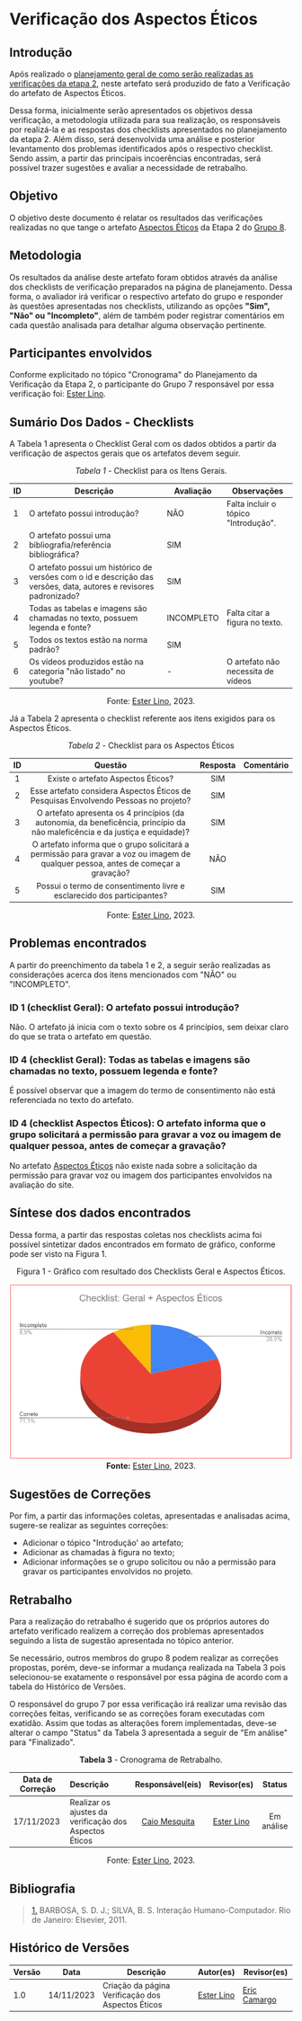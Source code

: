 # Verificação dos Aspectos Éticos

## Introdução

Após realizado o [planejamento geral de como serão realizadas as verificações da etapa 2](https://interacao-humano-computador.github.io/2023.2-OnlineJudge/verificacao/grupo_8/etapa_2/planejamento-verificacao/), neste artefato será produzido de fato a Verificação do artefato de Aspectos Éticos.

Dessa forma, inicialmente serão apresentados os objetivos dessa verificação, a metodologia utilizada para sua realização, os responsáveis por realizá-la e as respostas dos checklists apresentados no planejamento da etapa 2. Além disso, será desenvolvida uma análise e posterior levantamento dos problemas identificados após o respectivo checklist. Sendo assim, a partir das principais incoerências encontradas, será possível trazer sugestões e avaliar a necessidade de retrabalho.

## Objetivo

O objetivo deste documento é relatar os resultados das verificações realizadas no que tange o artefato [Aspectos Éticos](https://interacao-humano-computador.github.io/2023.2-SEI-GDF/#/analise-de-requisitos/aspectos-eticos/aspectos-eticos) da Etapa 2 do [Grupo 8](https://interacao-humano-computador.github.io/2023.2-SEI-GDF/#/).

## Metodologia

Os resultados da análise deste artefato foram obtidos através da análise dos checklists de verificação preparados na página de planejamento. Dessa forma, o avaliador irá verificar o respectivo artefato do grupo e responder às questões apresentadas nos checklists, utilizando as opções **"Sim", "Não" ou "Incompleto"**, além de também poder registrar comentários em cada questão analisada para detalhar alguma observação pertinente.

## Participantes envolvidos

Conforme explicitado no tópico "Cronograma" do Planejamento da Verificação da Etapa 2, o participante do Grupo 7 responsável por essa verificação foi: [Ester Lino](https://github.com/esteerlino).

## Sumário Dos Dados - Checklists

A Tabela 1 apresenta o Checklist Geral com os dados obtidos a partir da verificação de aspectos gerais que os artefatos devem seguir.

<center>

_Tabela 1_ - Checklist para os Itens Gerais.

|  ID  |  Descrição  |  Avaliação  |  Observações  |
|  --- | ----------- | ----------- | ------------- |
| 1   | O artefato possui introdução? |  NÃO  |  Falta incluir o tópico "Introdução". |
| 2   | O artefato possui uma bibliografia/referência bibliográfica? | SIM |   |
| 3   | O artefato possui um histórico de versões com o id e descrição das versões, data, autores e revisores padronizado? | SIM |   |
| 4   | Todas as tabelas e imagens são chamadas no texto, possuem legenda e fonte? | INCOMPLETO |  Falta citar a figura no texto. |
| 5   | Todos os textos estão na norma padrão? | SIM |   |
| 6   | Os vídeos produzidos estão na categoria "não listado" no youtube?  |  -  |  O artefato não necessita de vídeos |

Fonte: [Ester Lino](https://github.com/esteerlino), 2023.

</center>

Já a Tabela 2 apresenta o checklist referente aos itens exigidos para os Aspectos Éticos.

<center>

_Tabela 2_ - Checklist para os Aspectos Éticos

| ID  |        Questão       |     Resposta     |     Comentário     |
| :-: | :-------------------:| :--------------: | :----------------: |
|  1  | Existe o artefato Aspectos Éticos? |     SIM     |            |
|  2  | Esse artefato considera Aspectos Éticos de Pesquisas Envolvendo Pessoas no projeto? |     SIM     |            |
|  3  | O artefato apresenta os 4 princípios (da autonomia, da beneficência, princípio da não maleficência e da justiça e equidade)? |      SIM    |            |
|  4  | O artefato informa que o grupo solicitará a permissão para gravar a voz ou imagem de qualquer pessoa, antes de começar a gravação?  |     NÃO     |            |
|  5  | Possui o termo de consentimento livre e esclarecido dos participantes? |     SIM     |            |

Fonte: [Ester Lino](https://github.com/esteerlino), 2023.

</center>

## Problemas encontrados

A partir do preenchimento da tabela 1 e 2, a seguir serão realizadas as considerações acerca dos itens mencionados com "NÃO" ou "INCOMPLETO".

### ID 1 (checklist Geral): O artefato possui introdução?

Não. O artefato já inicia com o texto sobre os 4 princípios, sem deixar claro do que se trata o artefato em questão.

### ID 4 (checklist Geral): Todas as tabelas e imagens são chamadas no texto, possuem legenda e fonte?

É possível observar que a imagem do termo de consentimento não está referenciada no texto do artefato.

### ID 4 (checklist Aspectos Éticos):  O artefato informa que o grupo solicitará a permissão para gravar a voz ou imagem de qualquer pessoa, antes de começar a gravação?

No artefato [Aspectos Éticos](https://interacao-humano-computador.github.io/2023.2-SEI-GDF/#/analise-de-requisitos/aspectos-eticos/aspectos-eticos) não existe nada sobre a solicitação da permissão para gravar voz ou imagem dos participantes envolvidos na avaliação do site.

## Síntese dos dados encontrados

Dessa forma, a partir das respostas coletas nos checklists acima foi possível sintetizar dados encontrados em formato de gráfico, conforme pode ser visto na Figura 1.

<center>Figura 1 - Gráfico com resultado dos Checklists Geral e Aspectos Éticos.

![](/../../assets/images/verificacao-aspectos-eticos.png)<br>
<b>Fonte:</b> <a href="https://github.com/esteerlino">Ester Lino</a>, 2023.</a></center></center>

## Sugestões de Correções

Por fim, a partir das informações coletas, apresentadas e analisadas acima, sugere-se realizar as seguintes correções:

- Adicionar o tópico "Introdução' ao artefato;
- Adicionar as chamadas à figura no texto;
- Adicionar informações se o grupo solicitou ou não a permissão para gravar os participantes envolvidos no projeto.

## Retrabalho

Para a realização do retrabalho é sugerido que os próprios autores do artefato verificado realizem a correção dos problemas apresentados seguindo a lista de sugestão apresentada no tópico anterior.

Se necessário, outros membros do grupo 8 podem realizar as correções propostas, porém, deve-se informar a mudança realizada na Tabela 3 pois selecionou-se exatamente o responsável por essa página de acordo com a tabela do Histórico de Versões.

O responsável do grupo 7 por essa verificação irá realizar uma revisão das correções feitas, verificando se as correções foram executadas com exatidão. Assim que todas as alterações forem implementadas, deve-se alterar o campo "Status" da Tabela 3 apresentada a seguir de "Em análise" para "Finalizado".

<center>

**Tabela 3** - Cronograma de Retrabalho.

| Data de Correção | Descrição                          |                   Responsável(eis)                   |                   Revisor(es)                    |   Status   |
| ---------------- | :--------------------------------- | :--------------------------------------------------: | :----------------------------------------------: | :--------: |
| 17/11/2023       | Realizar os ajustes da verificação dos Aspectos Éticos| [Caio Mesquita](https://github.com/Caiomesvie) | [Ester Lino](https://github.com/esteerlino) | Em análise |

Fonte: [Ester Lino](https://github.com/esteerlino), 2023.

</center>

## Bibliografia

> <a id="REF1" href="#anchor_1">1.</a> BARBOSA, S. D. J.; SILVA, B. S. Interação Humano-Computador. Rio de Janeiro: Elsevier, 2011.

## Histórico de Versões

| Versão | Data       | Descrição                            | Autor(es)                                        | Revisor(es)                                     |
| ------ | ---------- | ------------------------------------ | ------------------------------------------------ | ----------------------------------------------- |
| 1.0  | 14/11/2023 | Criação da página Verificação dos Aspectos Éticos  | [Ester Lino](https://github.com/esteerlino) | [Eric Camargo](https://github.com/ericcs10) |
